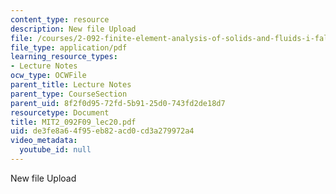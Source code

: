 ```yaml
---
content_type: resource
description: New file Upload
file: /courses/2-092-finite-element-analysis-of-solids-and-fluids-i-fall-2009/de3fe8a64f95eb82acd0cd3a279972a4_MIT2_092F09_lec20.pdf
file_type: application/pdf
learning_resource_types:
- Lecture Notes
ocw_type: OCWFile
parent_title: Lecture Notes
parent_type: CourseSection
parent_uid: 8f2f0d95-72fd-5b91-25d0-743fd2de18d7
resourcetype: Document
title: MIT2_092F09_lec20.pdf
uid: de3fe8a6-4f95-eb82-acd0-cd3a279972a4
video_metadata:
  youtube_id: null
---
```

New file Upload


